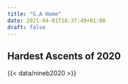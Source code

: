 ```yaml
---
title: "G.A Home"
date: 2021-04-01T18:37:49+01:00
draft: false
---
```


## Hardest Ascents of 2020




{{< data/nineb2020 >}}


